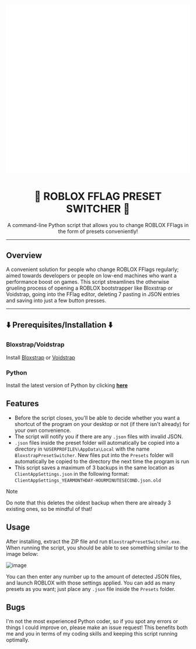 <h1 align="center"><img src="https://github.com/0six0nine/Bloxstrap-Preset-Switcher/blob/main/BPS_icon.png" alt="Bloxstrap Preset Manager Logo"></p>

<h1 align="center">🔁 ROBLOX FFLAG PRESET SWITCHER 🔁</h1>

<p align="center">A command-line Python script that allows you to change ROBLOX FFlags in the form of presets conveniently!</p>

<hr>

## Overview
A convenient solution for people who change ROBLOX FFlags regularly; aimed towards developers or people on low-end machines who want a performance boost on games. This script streamlines the otherwise grueling process of opening a ROBLOX bootstrapper like Bloxstrap or Voidstrap, going into the FFlag editor, deleting 7 pasting in JSON entries and saving into just a few button presses.

---

## ⬇️ Prerequisites/Installation ⬇️

### Bloxstrap/Voidstrap
Install [Bloxstrap](https://github.com/bloxstraplabs/bloxstrap/releases) or [Voidstrap](https://github.com/voidstrap/Voidstrap/releases)

### Python
Install the latest version of Python by clicking [**here**](https://www.python.org/downloads/)

## Features
- Before the script closes, you'll be able to decide whether you want a shortcut of the program on your desktop or not (if there isn't already) for your own convenience.
- The script will notify you if there are any `.json` files with invalid JSON.
- `.json` files inside the preset folder will automatically be copied into a directory in `%USERPROFILE%\AppData\Local` with the name `BloxstrapPresetSwitcher`. New files put into the `Presets` folder will automatically be copied to the directory the next time the program is run
- This script saves a maximum of 3 backups in the same location as `ClientAppSettings.json` in the following format: `ClientAppSettings_YEARMONTHDAY-HOURMINUTESECOND.json.old`
> [!NOTE]
  Do note that this deletes the oldest backup when there are already 3 existing ones, so be mindful of that!

## Usage
After installing, extract the ZIP file and run `BloxstrapPresetSwitcher.exe`.
When running the script, you should be able to see something similar to the image below: 

<img width="768" height="140" alt="image" src="https://github.com/user-attachments/assets/1ca7464a-4153-4d46-82af-bf2d730b68bf"/>

You can then enter any number up to the amount of detected JSON files, and launch ROBLOX with those settings applied.
You can add as many presets as you want; just place any `.json` file inside the `Presets` folder.

## Bugs
I'm not the most experienced Python coder, so if you spot any errors or things I could improve on, please make an issue request! This benefits both me and you in terms of my coding skills and keeping this script running optimally.
